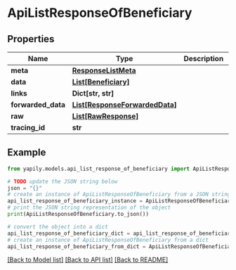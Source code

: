 # ApiListResponseOfBeneficiary


## Properties

Name | Type | Description | Notes
------------ | ------------- | ------------- | -------------
**meta** | [**ResponseListMeta**](ResponseListMeta.md) |  | [optional] 
**data** | [**List[Beneficiary]**](Beneficiary.md) |  | [optional] 
**links** | **Dict[str, str]** |  | [optional] 
**forwarded_data** | [**List[ResponseForwardedData]**](ResponseForwardedData.md) |  | [optional] 
**raw** | [**List[RawResponse]**](RawResponse.md) |  | [optional] 
**tracing_id** | **str** |  | [optional] 

## Example

```python
from yapily.models.api_list_response_of_beneficiary import ApiListResponseOfBeneficiary

# TODO update the JSON string below
json = "{}"
# create an instance of ApiListResponseOfBeneficiary from a JSON string
api_list_response_of_beneficiary_instance = ApiListResponseOfBeneficiary.from_json(json)
# print the JSON string representation of the object
print(ApiListResponseOfBeneficiary.to_json())

# convert the object into a dict
api_list_response_of_beneficiary_dict = api_list_response_of_beneficiary_instance.to_dict()
# create an instance of ApiListResponseOfBeneficiary from a dict
api_list_response_of_beneficiary_from_dict = ApiListResponseOfBeneficiary.from_dict(api_list_response_of_beneficiary_dict)
```
[[Back to Model list]](../README.md#documentation-for-models) [[Back to API list]](../README.md#documentation-for-api-endpoints) [[Back to README]](../README.md)


